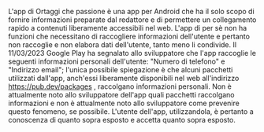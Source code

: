 L'app di Ortaggi che passione è una app per Android che ha il solo scopo di fornire informazioni preparate dal redattore e di permettere un collegamento rapido a contenuti liberamente accessibili nel web.
L'app di per sè non ha funzioni che necessitano di raccogliere informazioni dell'utente e pertanto non raccoglie e non elabora dati dell'utente, tanto meno li condivide.
Il 11/03/2023 Google Play ha segnalato allo sviluppatore che l'app raccoglie le seguenti informazioni personali dell'utente: "Numero di telefono" e "Indirizzo email"; l'unica possibile spiegazione è che alcuni pacchetti utilizzati dall'app, anch'essi liberamente disponibili nel web all'indirizzo https://pub.dev/packages , raccolgano informazioni personali.
Non è attualmente noto allo sviluppatore dell'app quali pacchetti raccolgano informazioni e non è attualmente noto allo sviluppatore come prevenire questo fenomeno, se possibile.
L'utente dell'app, utilizzandola, è pertanto a conoscenza di quanto sopra esposto e accetta quanto sopra esposto.

